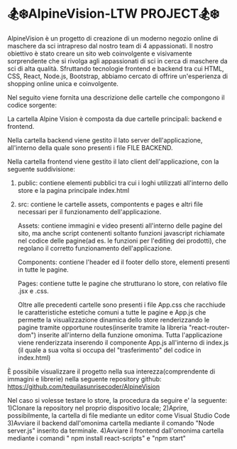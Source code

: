 # 🏂❄️AlpineVision-LTW PROJECT🏂❄️


AlpineVision è un progetto di creazione di un moderno negozio online di maschere da sci intrapreso dal nostro team di 4 appassionati. Il nostro obiettivo è stato creare un sito web coinvolgente e visivamente sorprendente che si rivolga agli appassionati di sci in cerca di maschere da sci di alta qualità. Sfruttando tecnologie frontend e backend tra cui HTML, CSS, React, Node.js, Bootstrap, abbiamo cercato di offrire un'esperienza di shopping online unica e coinvolgente.

Nel seguito viene fornita una descrizione delle cartelle che compongono il codice sorgente:

La cartella Alpine Vision è composta da due cartelle principali: backend e frontend.

Nella cartella backend viene gestito il lato server dell'applicazione, all'interno della quale sono presenti i file FILE BACKEND.

Nella cartella frontend viene gestito il lato client dell'applicazione, con la seguente suddivisione:

1) public: contiene elementi pubblici tra cui i loghi utilizzati all'interno dello store e la pagina principale index.html 


2) src: contiene le cartelle assets, compontents e pages e altri file necessari per il funzionamento dell'applicazione.

   Assets: contiene immagini e video presenti all'interno delle pagine del sito,           ma anche script contenenti soltanto funzioni javascript richiamate nel codice delle pagine(ad es. le funzioni per l'editing dei prodotti), che regolano il corretto funzionamento dell'applicazione.
   
   Components: contiene l'header ed il footer dello store, elementi presenti in tutte le pagine.
   
   Pages: contiene tutte le pagine che strutturano lo store, con relativo file .jsx e .css.
   
   Oltre alle precedenti cartelle sono presenti i file App.css che racchiude le caratteristiche estetiche comuni a tutte le pagine e App.js che permette la visualizzazione dinamica dello store renderizzando le pagine tramite opportune routes(inserite tramite la libreria "react-router-dom") inserite all'interno della funzione omonima. Tutta l'applicazione viene renderizzata inserendo il componente App.js all'interno di index.js (il quale a sua volta si occupa del "trasferimento" del codice in index.html)



È possibile visualizzare il progetto nella sua interezza(comprendente di immagini e librerie) nella seguente repository github: https://github.com/tequilasunrisecoder/AlpineVision

Nel caso si volesse testare lo store, la procedura da seguire e' la seguente:
1)Clonare la repository nel proprio dispositivo locale;
2)Aprire, possibilmente, la cartella di file mediante un editor come Visual Studio Code
3)Avviare il backend dall'omonima cartella mediante il comando "Node server.js" inserito da terminale.
4)Avviare il frontend dall'omonima cartella mediante i comandi " npm install react-scripts" e "npm start"
